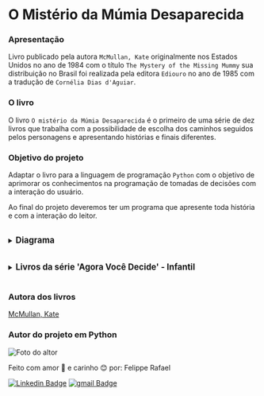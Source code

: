 # O Mistério da Múmia Desaparecida

### Apresentação
Livro publicado pela autora `McMullan, Kate` originalmente nos Estados Unidos 
no ano de 1984 com o título `The Mystery of the Missing Mummy` sua distribuição
no Brasil foi realizada pela editora `Ediouro` no ano de 1985 com a tradução de
`Cornélia Dias d'Aguiar`.

### O livro

O livro `O mistério da Múmia Desaparecida` é o primeiro de uma série de dez 
livros que trabalha com a possibilidade de escolha dos caminhos seguidos pelos
personagens e apresentando histórias e finais diferentes.


### Objetivo do projeto

Adaptar o livro para a linguagem de programação `Python` com o objetivo de
aprimorar os conhecimentos na programação de tomadas de decisões com a 
interação do usuário.

Ao final do projeto deveremos ter um programa que apresente toda história e com 
a interação do leitor.
<br>
<br>
<details>
    <summary>
        <big>
            <strong>
                Diagrama
            </strong>
        </big>
    </summary>

O diagrama a seguir apresenta a estrutura das páginas do livro.

Significado das cores:

<font color=green> Verde: </font>
Páginas que são desenvolvidas sem a interação com o usuário. 
<br>
<font color=yellow> Amarelo: </font> Páginas onde haverá a interação com o 
usuário.
<br>
<font color=red> Vermelho: </font> Páginas de final de história.

<br>

![diagrama](https://user-images.githubusercontent.com/98472557/159562367-479599a7-1193-4f57-a69c-c1be66767a3e.jpg)

</details>
<br>
<br>
<details>
    <summary>
        <big>
            <strong>
                Livros da série 'Agora Você Decide' - Infantil
            </strong>
        </big>
    </summary>

>1. O mistério da múmia desaparecida
>2. O mistério do diamante Dandi
>3. O mistério do pião magico
>4. Aventura na selva
>5. Aventura com dinossauros
>6. O segredo do 13
>7. Mir, o robo rebelde
>8. O Bando do Cachorro Quente
>9. A fantástica viagem da espaçonave Astra
>10. Murf o monstro
   
</details>
<br>

### Autora dos livros

[McMullan, Kate](https://twitter.com/katemcmullan1)

### Autor do projeto em Python

![Foto do altor](https://user-images.githubusercontent.com/98472557/151680533-d07e7b10-5c68-4db6-8e59-c4641d6936a5.jpg)

Feito com amor 💝 e carinho 😊 por: Felippe Rafael

[![Linkedin Badge](https://img.shields.io/badge/-Felippe-blue?style=flat-square&logo=Linkedin&logoColor=white&link=https://www.linkedin.com/in/felippe-rafael/)]( https://www.linkedin.com/in/felippe-rafael/)
[![gmail Badge](https://img.shields.io/badge/-frafaelrls@gmail.com-c14438?style=flat-square&logo=Gmail&logoColor=white&link=mailto:frafaelrls@gmail.com)](mailto:frafealrls@gmail.com)